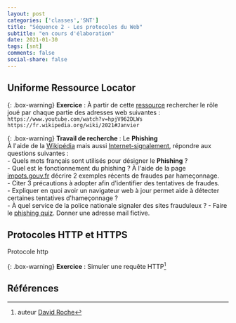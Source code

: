 ```yaml
---
layout: post 
categories: ['classes','SNT']
title: "Séquence 2 - Les protocoles du Web"
subtitle: "en cours d'élaboration"
date: 2021-01-30
tags: [snt] 
comments: false
social-share: false
---
```


## Uniforme Ressource Locator

{: .box-warning}
**Exercice** : À partir de cette [ressource](https://fr.wikipedia.org/wiki/Uniform_Resource_Locator) rechercher le rôle joué par chaque partie des adresses web suivantes :  
	```https://www.youtube.com/watch?v=hpjV962DLWs```  
	```https://fr.wikipedia.org/wiki/2021#Janvier```


{: .box-warning}
**Travail de recherche** : Le **Phishing**  
À l'aide de la [Wikipédia](https://fr.wikipedia.org/wiki/Hame%C3%A7onnage) mais aussi [Internet-signalement](https://www.internet-signalement.gouv.fr/PortailWeb/planets/ConseilsInternet.action), répondre aux questions suivantes :   
	- Quels mots français sont utilisés pour désigner le **Phishing** ?  
	- Quel est le fonctionnement du phishing ? À l'aide de la page [impots.gouv.fr](https://www.impots.gouv.fr/portail/securite-informatique-soyez-vigilants) décrire 2 exemples récents de fraudes par hameçonnage.  
	- Citer 3 précautions à adopter afin d'identifier des tentatives de fraudes.  
	- Expliquer en quoi avoir un navigateur web à jour permet aide à détecter certaines tentatives d'hameçonnage ?  
	- À quel service de la police nationale signaler des sites frauduleux ?
	- Faire le [phishing quiz](https://phishingquiz.withgoogle.com/). Donner une adresse mail fictive.
	
## Protocoles HTTP et HTTPS


Protocole http


{: .box-warning}
**Exercice** : Simuler une requête HTTP[^1]  
	
 


 
## Références
 
 
[^1]: auteur [David Roche](https://pixees.fr/informatiquelycee/n_site/snt_web_sim.html)